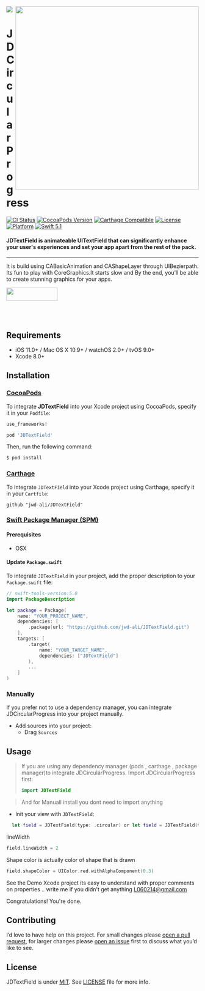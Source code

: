 <img src="https://github.com/jwd-ali/TidalTestProject/blob/master/images/header/header.png">
<img align="right" src="https://github.com/jwd-ali/JDTextField/blob/main/Images/JDTextField.gif" width="480" />
<p><h1 align="left">JDCircularProgress</h1></p>

[![CI Status](https://travis-ci.org/jwd-ali/RingPieChart.svg)](https://travis-ci.org/jwd-ali/RingPieChart)
[![CocoaPods Version](https://img.shields.io/cocoapods/v/RingPieChart.svg?style=flat)](https://cocoapods.org/pods/RingPieChart)
[![Carthage Compatible](https://img.shields.io/badge/Carthage-compatible-0473B3.svg?style=flat)](https://github.com/Carthage/Carthage)
[![License](https://img.shields.io/cocoapods/l/RingPieChart.svg?style=flat)](https://cocoapods.org/pods/RingPieChart)
[![Platform](https://img.shields.io/cocoapods/p/RingPieChart.svg?style=flat)](https://cocoapods.org/pods/RingPieChart)
[![Swift 5.1](https://img.shields.io/badge/swift-5.1-orange)](https://swift.org)

<p><h4>JDTextField is animateable UITextField that can significantly enhance your user's experiences and set your app apart from the rest of the pack.</h4></p>

___

It is build using CABasicAnimation and CAShapeLayer through UIBezierpath. Its fun to play with CoreGraphics.It starts slow and By the end, you’ll be able to create stunning graphics for your apps.
<p> 
  
  <a href="https://www.linkedin.com/in/jawad-ali-3804ab24/"><img src="https://i.imgur.com/vGjsQPt.png" width="134" height="34"></a>  

</br></br>
## Requirements

- iOS 11.0+ / Mac OS X 10.9+ / watchOS 2.0+ / tvOS 9.0+
- Xcode 8.0+

## Installation

### [CocoaPods](http://cocoapods.org)

To integrate **JDTextField** into your Xcode project using CocoaPods, specify it in your `Podfile`:

```ruby
use_frameworks!

pod 'JDTextField'
```

Then, run the following command:

```bash
$ pod install
```
### [Carthage](http://github.com/Carthage/Carthage)

To integrate `JDTextField` into your Xcode project using Carthage, specify it in your `Cartfile`:

```ogdl
github "jwd-ali/JDTextField"
```

### [Swift Package Manager (SPM)](https://swift.org/package-manager)

#### Prerequisites
- OSX


#### Update `Package.swift`
To integrate `JDTextField` in your project, add the proper description to your `Package.swift` file:
```swift
// swift-tools-version:5.0
import PackageDescription

let package = Package(
    name: "YOUR_PROJECT_NAME",
    dependencies: [
        .package(url: "https://github.com/jwd-ali/JDTextField.git")
    ],
    targets: [
        .target(
            name: "YOUR_TARGET_NAME",
            dependencies: ["JDTextField"]
        ),
        ...
    ]
)
```

### Manually

If you prefer not to use a dependency manager, you can integrate JDCircularProgress into your project manually.

- Add sources into your project:
  - Drag `Sources`

## Usage

> If you are using any dependency manager (pods , carthage , package manager)to integrate JDCircularProgress. Import JDCircularProgress first:
> ```swift
> import JDTextField
> ```

> And for Manuall install you dont need to import anything 

- Init your view with  `JDTextField`:
```swift
  let field = JDTextField(type: .circular) or let field = JDTextField(type: .square)
```

lineWidth 
```swift
field.lineWidth = 2
```

Shape color is actually color of shape that is drawn 

```swift
field.shapeColor = UIColor.red.withAlphaComponent(0.3)
```

 See the Demo Xcode project its easy to understand with proper comments on properties .. write me if you didn't get anything L060214@gmail.com
  
  Congratulations! You're done.
  
  ## Contributing

I’d love to have help on this project. For small changes please [open a pull request](https://github.com/jwd-ali/JDTextField/pulls), for larger changes please [open an issue](https://github.com/jwd-ali/JDTextField/issues) first to discuss what you’d like to see.


License
-------

JDTextField is under [MIT](https://opensource.org/licenses/MIT). See [LICENSE](LICENSE) file for more info.
